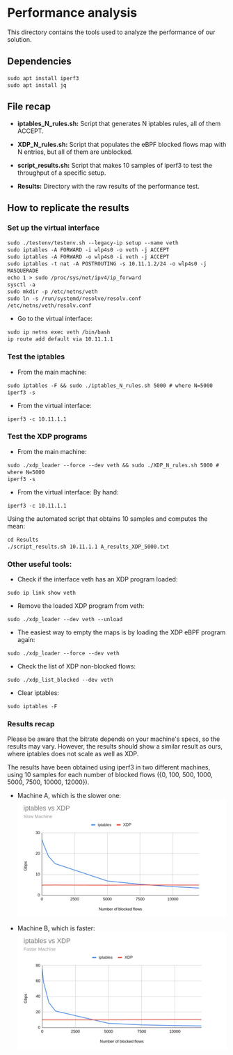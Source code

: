 # Performance analysis

This directory contains the tools used to analyze the performance of our solution.

## Dependencies
```
sudo apt install iperf3
sudo apt install jq
```

## File recap
* __iptables_N_rules.sh:__ Script that generates N iptables rules, all of them ACCEPT.

* __XDP_N_rules.sh:__ Script that populates the eBPF blocked flows map with N entries, but all of them are unblocked.

* __script_results.sh:__ Script that makes 10 samples of iperf3 to test the throughput of a specific setup.

* __Results:__ Directory with the raw results of the performance test.

## How to replicate the results
### Set up the virtual interface
```
sudo ./testenv/testenv.sh --legacy-ip setup --name veth
sudo iptables -A FORWARD -i wlp4s0 -o veth -j ACCEPT
sudo iptables -A FORWARD -o wlp4s0 -i veth -j ACCEPT
sudo iptables -t nat -A POSTROUTING -s 10.11.1.2/24 -o wlp4s0 -j MASQUERADE
echo 1 > sudo /proc/sys/net/ipv4/ip_forward
sysctl -a
sudo mkdir -p /etc/netns/veth
sudo ln -s /run/systemd/resolve/resolv.conf /etc/netns/veth/resolv.conf
```

* Go to the virtual interface:
```
sudo ip netns exec veth /bin/bash
ip route add default via 10.11.1.1
```

### Test the iptables
* From the main machine:
```
sudo iptables -F && sudo ./iptables_N_rules.sh 5000 # where N=5000
iperf3 -s
```

* From the virtual interface:
```
iperf3 -c 10.11.1.1
```

### Test the XDP programs
* From the main machine:
```
sudo ./xdp_loader --force --dev veth && sudo ./XDP_N_rules.sh 5000 # where N=5000
iperf3 -s
```

* From the virtual interface:
By hand:
```
iperf3 -c 10.11.1.1
```

Using the automated script that obtains 10 samples and computes the mean:
```
cd Results
./script_results.sh 10.11.1.1 A_results_XDP_5000.txt
```

### Other useful tools:
* Check if the interface veth has an XDP program loaded:
```
sudo ip link show veth
```

* Remove the loaded XDP program from veth:
```
sudo ./xdp_loader --dev veth --unload
```

* The easiest way to empty the maps is by loading the XDP eBPF program again:
```
sudo ./xdp_loader --force --dev veth
```

* Check the list of XDP non-blocked flows:
```
sudo ./xdp_list_blocked --dev veth
```

* Clear iptables:
```
sudo iptables -F
```

### Results recap
Please be aware that the bitrate depends on your machine's specs, so the results may vary. However, the results should show a similar result as ours, where iptables does not scale as well as XDP.

The results have been obtained using iperf3 in two different machines, using 10 samples for each number of blocked flows ({0, 100, 500, 1000, 5000, 7500, 10000, 12000}).
* Machine A, which is the slower one:
![Alt text](Results/Machine_A_slow.jpg?raw=true "Title")

* Machine B, which is faster:
![Alt text](Results/Machine_B_faster.jpg?raw=true "Title")
